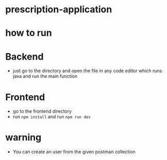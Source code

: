 ﻿# prescription-application
# how to run
  # Backend
  - just go to the directory and open the file in any code editor which runs java and run the main function
  # Frontend
  - go to the frontend directory
  - run `npm install` and run `npm run dev`
# warning
- You can create an user from the given postman collection

